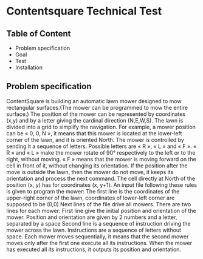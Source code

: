 # Contentsquare Technical Test
## Table of Content
- Problem specification
- Goal
- Test
- Installation
## Problem specification
ContentSquare is building an automatic lawn mower designed to mow rectangular surfaces.(The mower can be programmed to mow the entire surface.)
The position of the mower can be represented by coordinates (x,y) and by a letter giving the cardinal direction (N,E,W,S). The lawn is divided into
a grid to simplify the navigation.
For example, a mower position can be « 0, 0, N », it means that this mower is located at the lower-left corner of the lawn, and it is oriented North.
The mower is controlled by sending it a sequence of letters. Possible letters are « R », « L » and « F ». « R » and « L » make the mower rotate of
90° respectively to the left or to the right, without moving. « F » means that the mower is moving forward on the cell in front of it, without changing
its orientation.
If the position after the move is outside the lawn, then the mower do not move, it keeps its orientation and process the next command.
The cell directly at North of the position (x, y) has for coordinates (x, y+1).
An input file following these rules is given to program the mower:
The first line is the coordinates of the upper-right corner of the lawn, coordinates of lower-left corner are supposed to be (0,0)
Next lines of the file drive all mowers. There are two lines for each mower:
First line give the initial position and orientation of the mower. Position and orientation are given by 2 numbers and a letter, separated by a space
Second line is a sequence of instruction driving the mower across the lawn. Instructions are a sequence of letters without space.
Each mower moves sequentially, it means that the second mower moves only after the first one execute all its instructions.
When the mower has executed all its instructions, it outputs its position and orientation.
